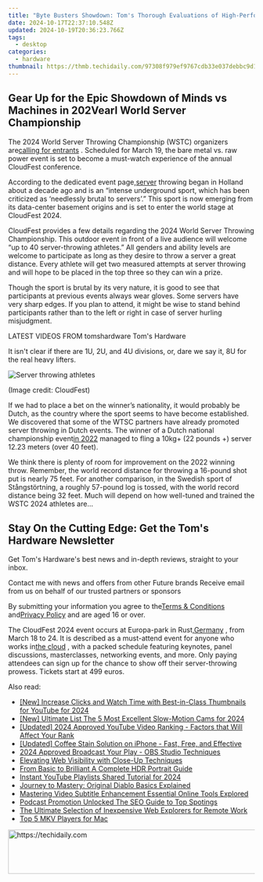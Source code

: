 ```yaml
---
title: "Byte Busters Showdown: Tom's Thorough Evaluations of High-Performance Hardware"
date: 2024-10-17T22:37:10.548Z
updated: 2024-10-19T20:36:23.766Z
tags:
  - desktop
categories:
  - hardware
thumbnail: https://thmb.techidaily.com/97308f979ef9767cdb33e037debbc9d1c528c201fc8946139de7109bd3d44499.jpg
---
```


## Gear Up for the Epic Showdown of Minds vs Machines in 202Vearl World Server Championship

The 2024 World Server Throwing Championship (WSTC) organizers are[calling for entrants](https://www.cloudfest.com/world-server-throwing-championship#server-reg) . Scheduled for March 19, the bare metal vs. raw power event is set to become a must-watch experience of the annual CloudFest conference.

 According to the dedicated event page,[server](https://www.tomshardware.com/news/39-year-old-477-mhz-dos-web-server-hits-2500-hours-of-uptime) throwing began in Holland about a decade ago and is an “intense underground sport, which has been criticized as ‘needlessly brutal to servers’.” This sport is now emerging from its data-center basement origins and is set to enter the world stage at CloudFest 2024.

 CloudFest provides a few details regarding the 2024 World Server Throwing Championship. This outdoor event in front of a live audience will welcome “up to 40 server-throwing athletes.” All genders and ability levels are welcome to participate as long as they desire to throw a server a great distance. Every athlete will get two measured attempts at server throwing and will hope to be placed in the top three so they can win a prize.

 Though the sport is brutal by its very nature, it is good to see that participants at previous events always wear gloves. Some servers have very sharp edges. If you plan to attend, it might be wise to stand behind participants rather than to the left or right in case of server hurling misjudgment.

 LATEST VIDEOS FROM tomshardware Tom's Hardware

 It isn't clear if there are 1U, 2U, and 4U divisions, or, dare we say it, 8U for the real heavy lifters.

![Server throwing athletes](https://cdn.mos.cms.futurecdn.net/wtmZvaBCUd7W2J88EkoF6b-320-80.jpg)

 (Image credit: CloudFest)

 If we had to place a bet on the winner’s nationality, it would probably be Dutch, as the country where the sport seems to have become established. We discovered that some of the WTSC partners have already promoted server throwing in Dutch events. The winner of a Dutch national championship event[in 2022](https://dutchcloudcommunity.nl/agenda/summer-bbq-dutch-cloud-community-2022/) managed to fling a 10kg+ (22 pounds +) server 12.23 meters (over 40 feet).

 We think there is plenty of room for improvement on the 2022 winning throw. Remember, the world record distance for throwing a 16-pound shot put is nearly 75 feet. For another comparison, in the Swedish sport of Stångstörtning, a roughly 57-pound log is tossed, with the world record distance being 32 feet. Much will depend on how well-tuned and trained the WSTC 2024 athletes are…

## Stay On the Cutting Edge: Get the Tom's Hardware Newsletter

 Get Tom's Hardware's best news and in-depth reviews, straight to your inbox.

 Contact me with news and offers from other Future brands  Receive email from us on behalf of our trusted partners or sponsors

 By submitting your information you agree to the[Terms & Conditions](https://futureplc.com/terms-conditions/) and[Privacy Policy](https://futureplc.com/privacy-policy/) and are aged 16 or over.

 The CloudFest 2024 event occurs at Europa-park in Rust,[Germany](https://www.tomshardware.com/pc-components/gpus/intel-submits-schematics-for-1nm-chip-fabs-in-germany-two-new-fabs-open-in-2027) , from March 18 to 24\. It is described as a must-attend event for anyone who works in[the cloud](https://www.tomshardware.com/reviews/cloud-computing-security,2829-2.html) , with a packed schedule featuring keynotes, panel discussions, masterclasses, networking events, and more. Only paying attendees can sign up for the chance to show off their server-throwing prowess. Tickets start at 499 euros.

<ins class="adsbygoogle"
     style="display:block"
     data-ad-format="autorelaxed"
     data-ad-client="ca-pub-7571918770474297"
     data-ad-slot="1223367746"></ins>

<ins class="adsbygoogle"
     style="display:block"
     data-ad-client="ca-pub-7571918770474297"
     data-ad-slot="8358498916"
     data-ad-format="auto"
     data-full-width-responsive="true"></ins>

<span class="atpl-alsoreadstyle">Also read:</span>
<div><ul>
<li><a href="https://youtube-docs.techidaily.com/ncrease-clicks-and-watch-time-with-best-in-class-thumbnails-for-youtube-for-2024/"><u>[New] Increase Clicks and Watch Time with Best-in-Class Thumbnails for YouTube for 2024</u></a></li>
<li><a href="https://fox-blue.techidaily.com/new-ultimate-list-the-5-most-excellent-slow-motion-cams-for-2024/"><u>[New] Ultimate List The 5 Most Excellent Slow-Motion Cams for 2024</u></a></li>
<li><a href="https://youtube-web.techidaily.com/ed-2024-approved-youtube-video-ranking-factors-that-will-affect-your-rank/"><u>[Updated] 2024 Approved YouTube Video Ranking - Factors that Will Affect Your Rank</u></a></li>
<li><a href="https://extra-hints.techidaily.com/updated-coffee-stain-solution-on-iphone-fast-free-and-effective/"><u>[Updated] Coffee Stain Solution on iPhone - Fast, Free, and Effective</u></a></li>
<li><a href="https://screen-mirroring-recording.techidaily.com/2024-approved-broadcast-your-play-obs-studio-techniques/"><u>2024 Approved Broadcast Your Play - OBS Studio Techniques</u></a></li>
<li><a href="https://extra-hints.techidaily.com/elevating-web-visibility-with-close-up-techniques/"><u>Elevating Web Visibility with Close-Up Techniques</u></a></li>
<li><a href="https://extra-hints.techidaily.com/from-basic-to-brilliant-a-complete-hdr-portrait-guide/"><u>From Basic to Brilliant A Complete HDR Portrait Guide</u></a></li>
<li><a href="https://youtube-help.techidaily.com/instant-youtube-playlists-shared-tutorial-for-2024/"><u>Instant YouTube Playlists Shared Tutorial for 2024</u></a></li>
<li><a href="https://windows11.techidaily.com/journey-to-mastery-original-diablo-basics-explained/"><u>Journey to Mastery: Original Diablo Basics Explained</u></a></li>
<li><a href="https://extra-hints.techidaily.com/mastering-video-subtitle-enhancement-essential-online-tools-explored/"><u>Mastering Video Subtitle Enhancement Essential Online Tools Explored</u></a></li>
<li><a href="https://extra-hints.techidaily.com/podcast-promotion-unlocked-the-seo-guide-to-top-spotings/"><u>Podcast Promotion Unlocked The SEO Guide to Top Spotings</u></a></li>
<li><a href="https://screen-activity-recording.techidaily.com/the-ultimate-selection-of-inexpensive-web-explorers-for-remote-work/"><u>The Ultimate Selection of Inexpensive Web Explorers for Remote Work</u></a></li>
<li><a href="https://extra-hints.techidaily.com/top-5-mkv-players-for-mac/"><u>Top 5 MKV Players for Mac</u></a></li>
</ul></div>

<!-- affiliate ads begin -->
<a href="https://arkmc.pxf.io/c/5597632/352557/5172" target="_top" id="352557">
  <img src="//a.impactradius-go.com/display-ad/5172-352557" border="0" alt="https://techidaily.com" width="720" height="90"/>
</a>
<img height="0" width="0" src="https://arkmc.pxf.io/i/5597632/352557/5172" style="position:absolute;visibility:hidden;" border="0" />
<!-- affiliate ads end -->

